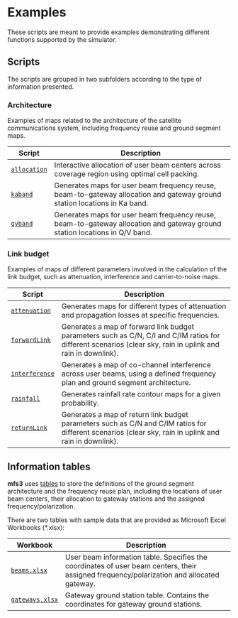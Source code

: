 # Examples

These scripts are meant to provide examples demonstrating different functions supported by the simulator.


## Scripts
The scripts are grouped in two subfolders according to the type of information presented.

### Architecture
Examples of maps related to the architecture of the satellite communications system, including frequency reuse and ground segment maps.

| Script | Description |
|--------|-------------|
| [`allocation`](architecture/allocation.m) | Interactive allocation of user beam centers across coverage region using optimal cell packing. |
| [`kaband`](architecture/allocation.m) | Generates maps for user beam frequency reuse, beam-to-gateway allocation and gateway ground station locations in Ka band. |
| [`qvband`](architecture/allocation.m) | Generates maps for user beam frequency reuse, beam-to-gateway allocation and gateway ground station locations in Q/V band. |


### Link budget
Examples of maps of different parameters involved in the calculation of the link budget, such as attenuation, interference and carrier-to-noise maps.

| Script | Description |
|--------|-------------|
| [`attenuation`](budget/attenuation.m) | Generates maps for different types of attenuation and propagation losses at specific frequencies. |
| [`forwardLink`](budget/forwardLink.m) | Generates a map of forward link budget parameters such as C/N, C/I and C/IM ratios for different scenarios (clear sky, rain in uplink and rain in downlink). |
| [`interference`](budget/interference.m) | Generates a map of co-channel interference across user beams, using a defined frequency plan and ground segment architecture. |
| [`rainfall`](budget/rainfall.m) | Generates rainfall rate contour maps for a given probability. |
| [`returnLink`](budget/returnLink.m) | Generates a map of return link budget parameters such as C/N and C/IM ratios for different scenarios (clear sky, rain in uplink and rain in downlink). |


## Information tables
**mfs3** uses [tables](https://www.mathworks.com/help/matlab/tables.html) to store the definitions of the ground segment architecture and the frequency reuse plan, including the locations of user beam centers, their allocation to gateway stations and the assigned frequency/polarization.

There are two tables with sample data that are provided as Microsoft Excel Workbooks (*.xlsx):

| Workbook | Description |
|----------|-------------|
| [`beams.xlsx`](examples/beams.xlsx) | User beam information table. Specifies the coordinates of user beam centers, their assigned frequency/polarization and allocated gateway. |
| [`gateways.xlsx`](examples/gateways.xlsx) | Gateway ground station table. Contains the coordinates for gateway ground stations. |